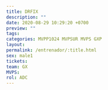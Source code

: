 ```yaml
---
title: DRFIX
description: ""
date: 2020-08-29 10:29:20 +0700
preview: ""
tags: 
categories: MVPP1024 MVPSUR MVPS GXP
layout: 
permalink: /entrenador/:title.html
sex: male1
tickets: 
team: GX
MVPS: 
rol: ADC
---
```

